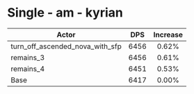 # Single - am - kyrian
| Actor | DPS | Increase |
|---|:---:|:---:|
|turn_off_ascended_nova_with_sfp|6456|0.62%|
|remains_3|6456|0.61%|
|remains_4|6451|0.53%|
|Base|6417|0.00%|
